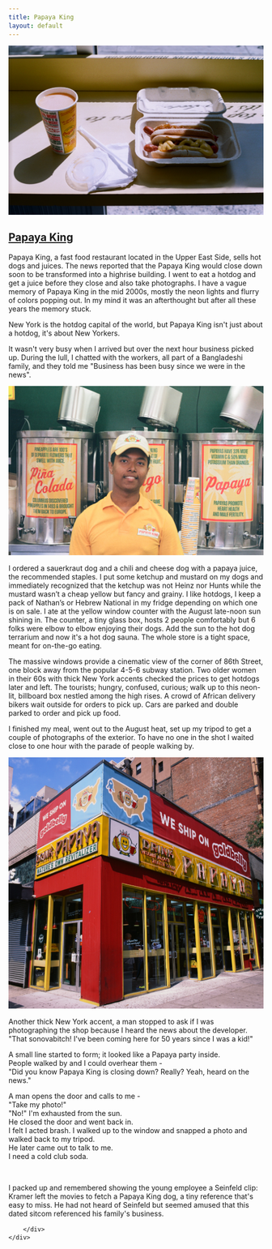 ```yaml
---
title: Papaya King
layout: default
---
```

<div class="col-md-9 col-md-offset-3">
	<div class="projects">
		<div class="project-item">
			<a href="img/papayaking/1.jpg" data-lightbox="img">
				<img src="img/papayaking/1.jpg" alt="">
			</a>
			<h2 class="title">
			<a href="javascript:void(0);" name="#childhood">Papaya King</a>
			</h2>
			<p>

Papaya King, a fast food restaurant located in the Upper East Side, sells hot dogs and juices.
The news reported that the Papaya King would close down soon to be transformed into a highrise building. 
I went to eat a hotdog and get a juice before they close and also take photographs. 
I have a vague memory of Papaya King in the mid 2000s, mostly the neon lights and flurry of colors popping out.
In my mind it was an afterthought but after all these years the memory stuck. 

New York is the hotdog capital of the world, but Papaya King isn't just about a hotdog, it's about New Yorkers.
</p>
<p>
It wasn't very busy when I arrived but over the next hour business picked up. 
During the lull, I chatted with the workers, all part of a Bangladeshi family, and they told me
"Business has been busy since we were in the news". 
</p>
<img src="img/papayaking/2.jpg" alt="">
<p>
I ordered a sauerkraut dog and a chili and cheese dog with a papaya juice, the recommended staples. 
I put some ketchup and mustard on my dogs and immediately recognized that the ketchup was not Heinz nor Hunts while the mustard wasn’t a cheap yellow but fancy and grainy. 
I like hotdogs, I keep a pack of Nathan’s or Hebrew National in my fridge depending on which one is on sale. 
I ate at the yellow window counter with the August late-noon sun shining in. 
The counter, a tiny glass box, hosts 2 people comfortably but 6 folks were elbow to elbow enjoying their dogs.  
Add the sun to the hot dog terrarium and now it's a hot dog sauna. 
The whole store is a tight space, meant for on-the-go eating. 
</p>
<p>
The massive windows provide a cinematic view of the corner of 86th Street, one block away from the popular 4-5-6 subway station.  
Two older women in their 60s with thick New York accents checked the prices to get hotdogs later and left.  
The tourists; hungry, confused, curious; walk up to this neon-lit, billboard box nestled among the high rises. 
A crowd of African delivery bikers wait outside for orders to pick up. 
Cars are parked and double parked to order and pick up food.
</p>
<p>
I finished my meal, went out to the August heat, set up my tripod to get a couple of photographs of the exterior. 
To have no one in the shot I waited close to one hour with the parade of people walking by.
</p>
<img src="img/papayaking/3.jpg" alt="">
<p>
Another thick New York accent, a man stopped to ask if I was photographing the shop because I heard the news about the developer.
"That sonovabitch! I've been coming here for 50 years since I was a kid!"
</p> 
<p>
A small line started to form; it looked like a Papaya party inside.  <br/>
People walked by and I could overhear them - <br/>
"Did you know Papaya King is closing down? Really? Yeah, heard on the news."
</p>
<p>
A man opens the door and calls to me - <br/>
"Take my photo!" <br/>
"No!" I'm exhausted from the sun. <br/>
He closed the door and went back in. <br/>
I felt I acted brash. I walked up to the window and snapped a photo and walked back to my tripod. <br/>
He later came out to talk to me. <br/>
I need a cold club soda.
</p>
<img src="img/papayaking/5.jpg" alt="">
<p>
I packed up and remembered showing the young employee a Seinfeld clip: Kramer left the movies to fetch a Papaya King dog, a tiny reference that's easy to miss. 
He had not heard of Seinfeld but seemed amused that this dated sitcom referenced his family's business. 
</p>

		</div>
	</div>
</div>
